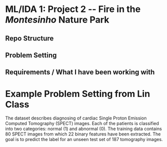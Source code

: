 # ML/IDA 1: Project 2 -- Fire in the ***Montesinho*** Nature Park

## Repo Structure

## Problem Setting

## Requirements / What I have been working with


# Example Problem Setting from Lin Class

The dataset describes diagnosing of cardiac Single Proton Emission Computed Tomography (SPECT) images. Each of the patients is classified into two categories: normal (1) and abnormal (0). The training data contains 80 SPECT images from which 22 binary features have been extracted. The goal is to predict the label for an unseen test set of 187 tomography images.